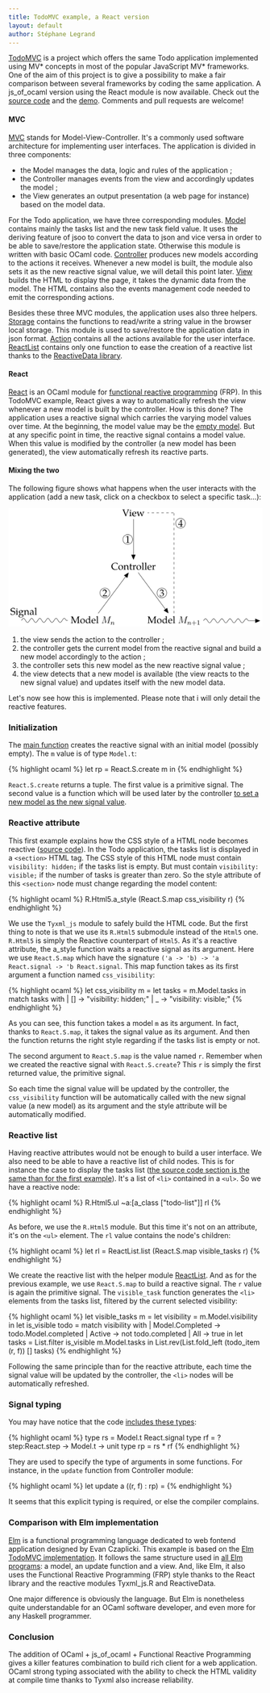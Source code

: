 ```yaml
---
title: TodoMVC example, a React version
layout: default
author: Stéphane Legrand
---
```


[TodoMVC](http://todomvc.com/) is a project which offers the same Todo application implemented using MV* concepts in most of the popular JavaScript MV* frameworks. One of the aim of this project is to give a possibility to make a fair comparison between several frameworks by coding the same application. A js_of_ocaml version using the React module is now available. Check out the [source code](https://github.com/slegrand45/examples_ocsigen/tree/master/jsoo/todomvc-react) and the [demo](http://slegrand45.github.io/examples_ocsigen.site/jsoo/todomvc-react/). Comments and pull requests are welcome!

#### MVC

[MVC](https://en.wikipedia.org/wiki/Model-view-controller) stands for Model-View-Controller. It's a commonly used software architecture for implementing user interfaces. The application is divided in three components:

- the Model manages the data, logic and rules of the application ;
- the Controller manages events from the view and accordingly updates the model ;
- the View generates an output presentation (a web page for instance) based on the model data.

For the Todo application, we have three corresponding modules. [Model](https://github.com/slegrand45/examples_ocsigen/blob/d6766d404a449d0b1d36ad3cd916b0c444390a19/jsoo/todomvc-react/todomvc.ml#L38) contains mainly the tasks list and the new task field value. It uses the deriving feature of jsoo to convert the data to json and vice versa in order to be able to save/restore the application state. Otherwise this module is written with basic OCaml code. [Controller](https://github.com/slegrand45/examples_ocsigen/blob/d6766d404a449d0b1d36ad3cd916b0c444390a19/jsoo/todomvc-react/todomvc.ml#L111) produces new models according to the actions it receives. Whenever a new model is built, the module also sets it as the new reactive signal value, we will detail this point later. [View](https://github.com/slegrand45/examples_ocsigen/blob/d6766d404a449d0b1d36ad3cd916b0c444390a19/jsoo/todomvc-react/todomvc.ml#L175) builds the HTML to display the page, it takes the dynamic data from the model. The HTML contains also the events management code needed to emit the corresponding actions.

Besides these three MVC modules, the application uses also three helpers. [Storage](https://github.com/slegrand45/examples_ocsigen/blob/d6766d404a449d0b1d36ad3cd916b0c444390a19/jsoo/todomvc-react/todomvc.ml#L14) contains the functions to read/write a string value in the browser local storage. This module is used to save/restore the application data in json format. [Action](https://github.com/slegrand45/examples_ocsigen/blob/d6766d404a449d0b1d36ad3cd916b0c444390a19/jsoo/todomvc-react/todomvc.ml#L94) contains all the actions available for the user interface. [ReactList](https://github.com/slegrand45/examples_ocsigen/blob/d6766d404a449d0b1d36ad3cd916b0c444390a19/jsoo/todomvc-react/todomvc.ml#L3-11) contains only one function to ease the creation of a reactive list thanks to the [ReactiveData library](https://github.com/hhugo/reactiveData).

#### React

[React](http://erratique.ch/software/react) is an OCaml module for [functional reactive programming](https://en.wikipedia.org/wiki/Functional_reactive_programming) (FRP). In this TodoMVC example, React gives a way to automatically refresh the view whenever a new model is built by the controller. How is this done? The application uses a reactive signal which carries the varying model values over time. At the beginning, the model value may be the [empty model](https://github.com/slegrand45/examples_ocsigen/blob/d6766d404a449d0b1d36ad3cd916b0c444390a19/jsoo/todomvc-react/todomvc.ml#L60-L65). But at any specific point in time, the reactive signal contains a model value. When this value is modified by the controller (a new model has been generated), the view automatically refresh its reactive parts.

#### Mixing the two

The following figure shows what happens when the user interacts with the application (add a new task, click on a checkbox to select a specific task...):

![MVC with React](/img/posts/2015/react-example-todomvc-steps.png)

1. the view sends the action to the controller ;
2. the controller gets the current model from the reactive signal and build a new model accordingly to the action ;
3. the controller sets this new model as the new reactive signal value ;
4. the view detects that a new model is available (the view reacts to the new signal value) and updates itself with the new model data.

Let's now see how this is implemented. Please note that i will only detail the reactive features.

### Initialization

The [main function](https://github.com/slegrand45/examples_ocsigen/blob/d6766d404a449d0b1d36ad3cd916b0c444390a19/jsoo/todomvc-react/todomvc.ml#L393) creates the reactive signal with an initial model (possibly empty). The `m` value is of type `Model.t`:

{% highlight ocaml %}
let rp = React.S.create m in
{% endhighlight %}

`React.S.create` returns a tuple. The first value is a primitive signal. The second value is a function which will be used later by the controller [to set a new model as the new signal value](https://github.com/slegrand45/examples_ocsigen/blob/d6766d404a449d0b1d36ad3cd916b0c444390a19/jsoo/todomvc-react/todomvc.ml#L170).

### Reactive attribute

This first example explains how the CSS style of a HTML node becomes reactive ([source code](https://github.com/slegrand45/examples_ocsigen/blob/d6766d404a449d0b1d36ad3cd916b0c444390a19/jsoo/todomvc-react/todomvc.ml#L267-L299)). In the Todo application, the tasks list is displayed in a `<section>` HTML tag. The CSS style of this HTML node must contain `visibility: hidden;` if the tasks list is empty. But must contain `visibility: visible;` if the number of tasks is greater than zero. So the style attribute of this `<section>` node must change regarding the model content:

{% highlight ocaml %}
R.Html5.a_style (React.S.map css_visibility r)
{% endhighlight %}

We use the `Tyxml_js` module to safely build the HTML code. But the first thing to note is that we use its `R.Html5` submodule instead of the `Html5` one. `R.Html5` is simply the Reactive counterpart of `Html5`. As it's a reactive attribute, the a_style function waits a reactive signal as its argument. Here we use `React.S.map` which have the signature `('a -> 'b) -> 'a React.signal -> 'b React.signal`. This map function takes as its first argument a function named `css_visibility`:

{% highlight ocaml %}
let css_visibility m =
      let tasks = m.Model.tasks in
      match tasks with
      | [] -> "visibility: hidden;"
      | _ -> "visibility: visible;"
{% endhighlight %}

As you can see, this function takes a model `m` as its argument. In fact, thanks to `React.S.map`, it takes the signal value as its argument. And then the function returns the right style regarding if the tasks list is empty or not.

The second argument to `React.S.map` is the value named `r`. Remember when we created the reactive signal with `React.S.create`? This `r` is simply the first returned value, the primitive signal.

So each time the signal value will be updated by the controller, the `css_visibility` function will be automatically called with the new signal value (a new model) as its argument and the style attribute will be automatically modified.

### Reactive list

Having reactive attributes would not be enough to build a user interface. We also need to be able to have a reactive list of child nodes. This is for instance the case to display the tasks list ([the source code section is the same than for the first example](https://github.com/slegrand45/examples_ocsigen/blob/d6766d404a449d0b1d36ad3cd916b0c444390a19/jsoo/todomvc-react/todomvc.ml#L267-L299)). It's a list of `<li>` contained in a `<ul>`. So we have a reactive node:

{% highlight ocaml %}
R.Html5.ul ~a:[a_class ["todo-list"]] rl
{% endhighlight %}

As before, we use the `R.Html5` module. But this time it's not on an attribute, it's on the `<ul>` element. The `rl` value contains the node's children:

{% highlight ocaml %}
let rl = ReactList.list (React.S.map visible_tasks r)
{% endhighlight %}

We create the reactive list with the helper module [ReactList](https://github.com/slegrand45/examples_ocsigen/blob/d6766d404a449d0b1d36ad3cd916b0c444390a19/jsoo/todomvc-react/todomvc.ml#L3). And as for the previous example, we use `React.S.map` to build a reactive signal. The `r` value is again the primitive signal. The `visible_task` function generates the `<li>` elements from the tasks list, filtered by the current selected visibility:

{% highlight ocaml %}
let visible_tasks m =
    let visibility = m.Model.visibility in
    let is_visible todo =
      match visibility with
      | Model.Completed -> todo.Model.completed
      | Active -> not todo.completed
      | All -> true
    in
    let tasks = List.filter is_visible m.Model.tasks in
    List.rev(List.fold_left (todo_item (r, f)) [] tasks)
{% endhighlight %}

Following the same principle than for the reactive attribute, each time the signal value will be updated by the controller, the `<li>` nodes will be automatically refreshed.

### Signal typing

You may have notice that the code [includes these types](https://github.com/slegrand45/examples_ocsigen/blob/d6766d404a449d0b1d36ad3cd916b0c444390a19/jsoo/todomvc-react/todomvc.ml#L89-L91):

{% highlight ocaml %}
type rs = Model.t React.signal
type rf = ?step:React.step -> Model.t -> unit
type rp = rs * rf
{% endhighlight %}

They are used to specify the type of arguments in some functions. For instance, in the `update` function from Controller module:

{% highlight ocaml %}
let update a ((r, f) : rp) =
{% endhighlight %}

It seems that this explicit typing is required, or else the compiler complains.

### Comparison with Elm implementation

[Elm](http://elm-lang.org/) is a functional programming language dedicated to web fontend application designed by Evan Czaplicki. This example is based on the [Elm TodoMVC implementation](https://github.com/evancz/elm-todomvc). It follows the same structure used in [all Elm programs](https://github.com/evancz/elm-architecture-tutorial/): a model, an update function and a view. And, like Elm, it also uses the Functional Reactive Programming (FRP) style thanks to the React library and the reactive modules Tyxml_js.R and ReactiveData.

One major difference is obviously the language. But Elm is nonetheless quite understandable for an OCaml software developer, and even more for any Haskell programmer.

### Conclusion

The addition of OCaml + js_of_ocaml + Functional Reactive Programming gives a killer features combination to build rich client for a web application. OCaml strong typing associated with the ability to check the HTML validity at compile time thanks to Tyxml also increase reliability.
